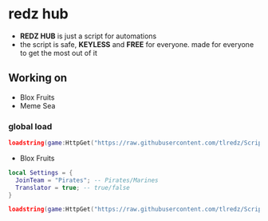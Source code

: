 # redz hub
- **REDZ HUB** is just a script for automations
- the script is safe, **KEYLESS** and **FREE** for everyone. made for everyone to get the most out of it

## Working on
- Blox Fruits
- Meme Sea

### global load
```lua
loadstring(game:HttpGet("https://raw.githubusercontent.com/tlredz/Scripts/refs/heads/main/main.luau"))()
```

- Blox Fruits
```lua
local Settings = {
  JoinTeam = "Pirates"; -- Pirates/Marines
  Translator = true; -- true/false
}

loadstring(game:HttpGet("https://raw.githubusercontent.com/tlredz/Scripts/refs/heads/main/main.luau"))(Settings)
```
